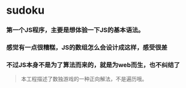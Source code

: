 # sudoku

### 第一个JS程序，主要是想体验一下JS的基本语法。

### 感觉有一点很糟糕，JS的数组怎么会设计成这样，感受很差

### 不过JS本身不是为了算法而来的，就是为web而生，也不纠结了

> 本工程描述了数独游戏的一种正向解法，不是遍历哦。